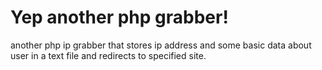 # Yep another php grabber!
another php ip grabber that
stores ip address and some
basic data about user in a
text file and redirects to
specified site.
